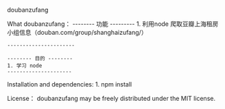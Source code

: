 doubanzufang


What doubanzufang：
    -------- 功能 ---------
    1. 利用node 爬取豆瓣上海租房小组信息（douban.com/group/shanghaizufang/）

    ----------------------

    -------- 目的 --------
    1. 学习 node 
    ---------------------


Installation and dependencies:
    1. npm install 




License：
    doubanzufang may be freely distributed under the MIT license.